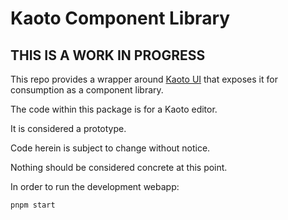 # Kaoto Component Library
## **THIS IS A WORK IN PROGRESS**

This repo provides a wrapper around [Kaoto UI](https://www.github.com/KaotoIO/kaoto-ui) that exposes it for consumption as a component library.

The code within this package is for a Kaoto editor.

It is considered a prototype.

Code herein is subject to change without notice.

Nothing should be considered concrete at this point.

In order to run the development webapp:

`pnpm start`
